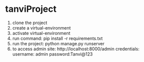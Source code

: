 # tanviProject

1) clone the project
2) create a virtual-environment
3) activate virtual-environment
4) run command: pip install -r requirements.txt
5) run the project: python manage.py runserver
6) to access admin site: http://localhost:8000/admin
credentials: username: admin password:Tanvi@123
